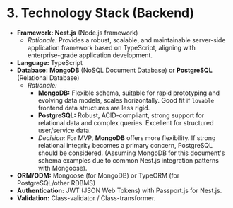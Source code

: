 # 3. Technology Stack (Backend)
* **Framework:** **Nest.js** (Node.js framework)
    * *Rationale:* Provides a robust, scalable, and maintainable server-side application framework based on TypeScript, aligning with enterprise-grade application development.
* **Language:** TypeScript
* **Database:** **MongoDB** (NoSQL Document Database) or **PostgreSQL** (Relational Database)
    * *Rationale:*
        * **MongoDB:** Flexible schema, suitable for rapid prototyping and evolving data models, scales horizontally. Good fit if `lovable` frontend data structures are less rigid.
        * **PostgreSQL:** Robust, ACID-compliant, strong support for relational data and complex queries. Excellent for structured user/service data.
        * *Decision:* For MVP, **MongoDB** offers more flexibility. If strong relational integrity becomes a primary concern, PostgreSQL should be considered. (Assuming MongoDB for this document's schema examples due to common Nest.js integration patterns with Mongoose).
* **ORM/ODM:** Mongoose (for MongoDB) or TypeORM (for PostgreSQL/other RDBMS)
* **Authentication:** JWT (JSON Web Tokens) with Passport.js for Nest.js.
* **Validation:** Class-validator / Class-transformer.
